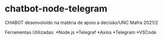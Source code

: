 # chatbot-node-telegram
CHABOT desenvolvido na matéria de apoio a decisão/UNC Mafra 2021/2

Ferramentas Utilizadas:
*Node.js
*Telegraf
*Axios
*Telegram
*VSCode
